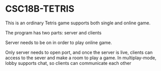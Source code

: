 # CSC18B-TETRIS

This is an ordinary Tetris game supports both single and online game.

The program has two parts: server and clients

Server needs to be on in order to play online game.

Only server needs to open port, and once the server is live, clients can access to the sever and make a room to play a game.
In multiplay-mode, lobby supports chat, so clients can communicate each other
